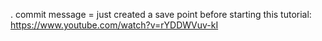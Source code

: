. commit message = just created a save point before starting this tutorial: https://www.youtube.com/watch?v=rYDDWVuv-kI
